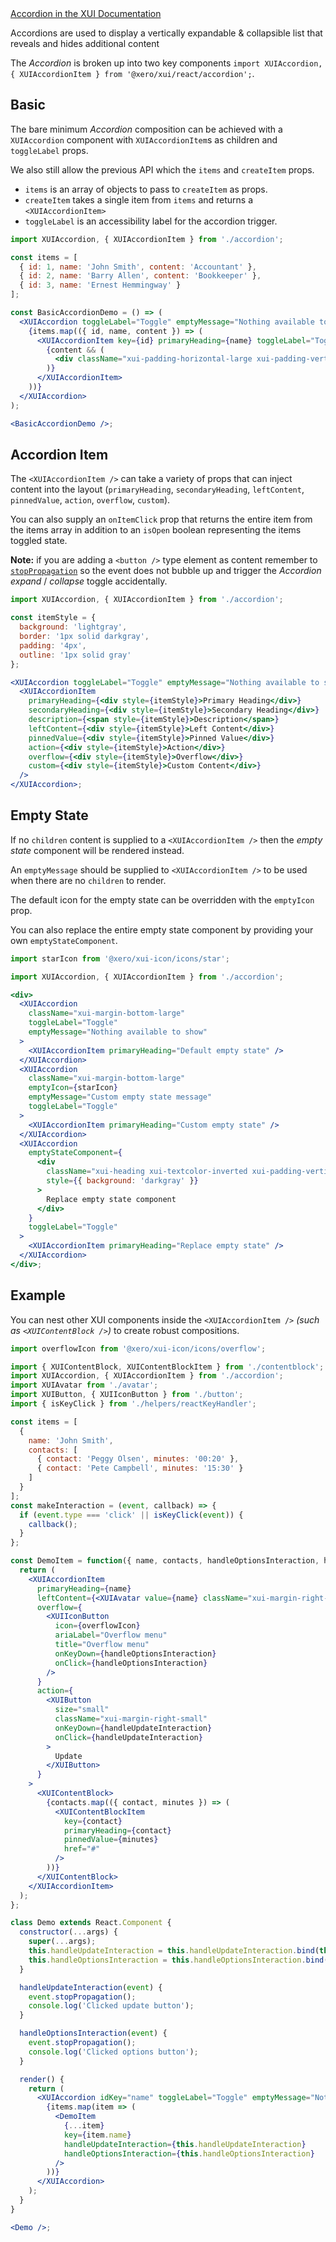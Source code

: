 <div class="xui-margin-vertical">
    <a href="../section-compounds-displayingdata-accordion.html" isDocLink>Accordion in the XUI Documentation</a>
</div>

Accordions are used to display a vertically expandable & collapsible list that reveals and hides additional content

The _Accordion_ is broken up into two key components `import XUIAccordion, { XUIAccordionItem } from '@xero/xui/react/accordion';`.

## Basic

The bare minimum _Accordion_ composition can be achieved with a `XUIAccordion` component with `XUIAccordionItem`s as children and `toggleLabel` props.

We also still allow the previous API which the `items` and `createItem` props.

- `items` is an array of objects to pass to `createItem` as props.
- `createItem` takes a single item from `items` and returns a `<XUIAccordionItem>`
- `toggleLabel` is an accessibility label for the accordion trigger.

```jsx harmony
import XUIAccordion, { XUIAccordionItem } from './accordion';

const items = [
  { id: 1, name: 'John Smith', content: 'Accountant' },
  { id: 2, name: 'Barry Allen', content: 'Bookkeeper' },
  { id: 3, name: 'Ernest Hemmingway' }
];

const BasicAccordionDemo = () => (
  <XUIAccordion toggleLabel="Toggle" emptyMessage="Nothing available to show">
    {items.map(({ id, name, content }) => (
      <XUIAccordionItem key={id} primaryHeading={name} toggleLabel="Toggle">
        {content && (
          <div className="xui-padding-horizontal-large xui-padding-vertical-4xlarge">{content}</div>
        )}
      </XUIAccordionItem>
    ))}
  </XUIAccordion>
);

<BasicAccordionDemo />;
```

## Accordion Item

The `<XUIAccordionItem />` can take a variety of props that can inject content into the layout (`primaryHeading`, `secondaryHeading`, `leftContent`, `pinnedValue`, `action`, `overflow`, `custom`).

You can also supply an `onItemClick` prop that returns the entire item from the items array in addition to an `isOpen` boolean representing the items toggled state.

**Note:** if you are adding a `<button />` type element as content remember to [`stopPropagation`](https://developer.mozilla.org/en-US/docs/Web/API/Event/stopPropagation) so the event does not bubble up and trigger the _Accordion_ _expand_ / _collapse_ toggle accidentally.

```jsx harmony
import XUIAccordion, { XUIAccordionItem } from './accordion';

const itemStyle = {
  background: 'lightgray',
  border: '1px solid darkgray',
  padding: '4px',
  outline: '1px solid gray'
};

<XUIAccordion toggleLabel="Toggle" emptyMessage="Nothing available to show">
  <XUIAccordionItem
    primaryHeading={<div style={itemStyle}>Primary Heading</div>}
    secondaryHeading={<div style={itemStyle}>Secondary Heading</div>}
    description={<span style={itemStyle}>Description</span>}
    leftContent={<div style={itemStyle}>Left Content</div>}
    pinnedValue={<div style={itemStyle}>Pinned Value</div>}
    action={<div style={itemStyle}>Action</div>}
    overflow={<div style={itemStyle}>Overflow</div>}
    custom={<div style={itemStyle}>Custom Content</div>}
  />
</XUIAccordion>;
```

## Empty State

If no `children` content is supplied to a `<XUIAccordionItem />` then the _empty state_ component will be rendered instead.

An `emptyMessage` should be supplied to `<XUIAccordionItem />` to be used when there are no `children` to render.

The default icon for the empty state can be overridden with the `emptyIcon` prop.

You can also replace the entire empty state component by providing your own `emptyStateComponent`.

```jsx harmony
import starIcon from '@xero/xui-icon/icons/star';

import XUIAccordion, { XUIAccordionItem } from './accordion';

<div>
  <XUIAccordion
    className="xui-margin-bottom-large"
    toggleLabel="Toggle"
    emptyMessage="Nothing available to show"
  >
    <XUIAccordionItem primaryHeading="Default empty state" />
  </XUIAccordion>
  <XUIAccordion
    className="xui-margin-bottom-large"
    emptyIcon={starIcon}
    emptyMessage="Custom empty state message"
    toggleLabel="Toggle"
  >
    <XUIAccordionItem primaryHeading="Custom empty state" />
  </XUIAccordion>
  <XUIAccordion
    emptyStateComponent={
      <div
        className="xui-heading xui-textcolor-inverted xui-padding-vertical-large xui-text-align-center"
        style={{ background: 'darkgray' }}
      >
        Replace empty state component
      </div>
    }
    toggleLabel="Toggle"
  >
    <XUIAccordionItem primaryHeading="Replace empty state" />
  </XUIAccordion>
</div>;
```

## Example

You can nest other XUI components inside the `<XUIAccordionItem />` _(such as `<XUIContentBlock />`)_ to create robust compositions.

```jsx harmony
import overflowIcon from '@xero/xui-icon/icons/overflow';

import { XUIContentBlock, XUIContentBlockItem } from './contentblock';
import XUIAccordion, { XUIAccordionItem } from './accordion';
import XUIAvatar from './avatar';
import XUIButton, { XUIIconButton } from './button';
import { isKeyClick } from './helpers/reactKeyHandler';

const items = [
  {
    name: 'John Smith',
    contacts: [
      { contact: 'Peggy Olsen', minutes: '00:20' },
      { contact: 'Pete Campbell', minutes: '15:30' }
    ]
  }
];
const makeInteraction = (event, callback) => {
  if (event.type === 'click' || isKeyClick(event)) {
    callback();
  }
};

const DemoItem = function({ name, contacts, handleOptionsInteraction, handleUpdateInteraction }) {
  return (
    <XUIAccordionItem
      primaryHeading={name}
      leftContent={<XUIAvatar value={name} className="xui-margin-right-small" />}
      overflow={
        <XUIIconButton
          icon={overflowIcon}
          ariaLabel="Overflow menu"
          title="Overflow menu"
          onKeyDown={handleOptionsInteraction}
          onClick={handleOptionsInteraction}
        />
      }
      action={
        <XUIButton
          size="small"
          className="xui-margin-right-small"
          onKeyDown={handleUpdateInteraction}
          onClick={handleUpdateInteraction}
        >
          Update
        </XUIButton>
      }
    >
      <XUIContentBlock>
        {contacts.map(({ contact, minutes }) => (
          <XUIContentBlockItem
            key={contact}
            primaryHeading={contact}
            pinnedValue={minutes}
            href="#"
          />
        ))}
      </XUIContentBlock>
    </XUIAccordionItem>
  );
};

class Demo extends React.Component {
  constructor(...args) {
    super(...args);
    this.handleUpdateInteraction = this.handleUpdateInteraction.bind(this);
    this.handleOptionsInteraction = this.handleOptionsInteraction.bind(this);
  }

  handleUpdateInteraction(event) {
    event.stopPropagation();
    console.log('Clicked update button');
  }

  handleOptionsInteraction(event) {
    event.stopPropagation();
    console.log('Clicked options button');
  }

  render() {
    return (
      <XUIAccordion idKey="name" toggleLabel="Toggle" emptyMessage="Nothing available to show">
        {items.map(item => (
          <DemoItem
            {...item}
            key={item.name}
            handleUpdateInteraction={this.handleUpdateInteraction}
            handleOptionsInteraction={this.handleOptionsInteraction}
          />
        ))}
      </XUIAccordion>
    );
  }
}

<Demo />;
```
